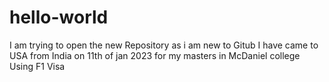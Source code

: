 # hello-world
I am trying to open the new Repository as i am new to Gitub
I have came to USA from India on 11th of jan 2023 for my masters in McDaniel college Using F1 Visa
